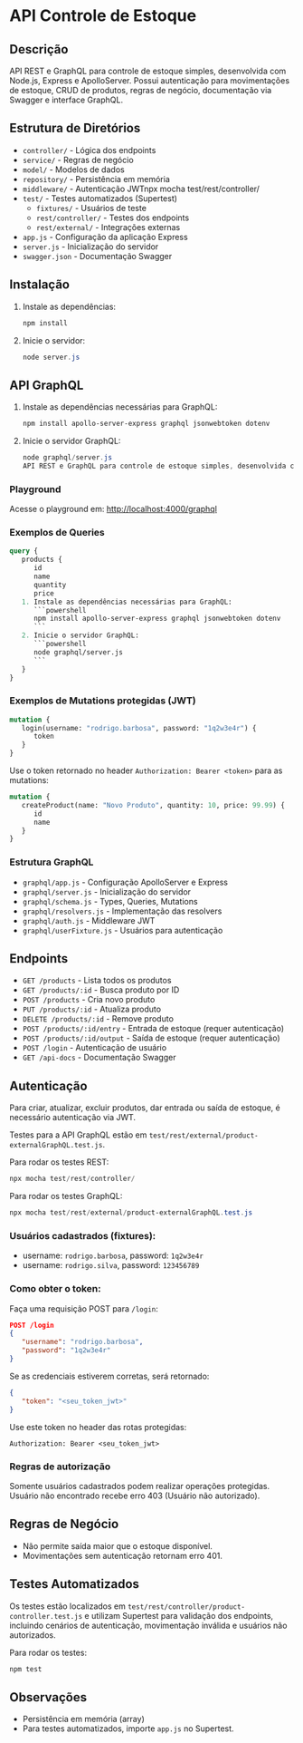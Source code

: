 
# API Controle de Estoque

## Descrição
API REST e GraphQL para controle de estoque simples, desenvolvida com Node.js, Express e ApolloServer. Possui autenticação para movimentações de estoque, CRUD de produtos, regras de negócio, documentação via Swagger e interface GraphQL.

## Estrutura de Diretórios
- `controller/` - Lógica dos endpoints
- `service/` - Regras de negócio
- `model/` - Modelos de dados
- `repository/` - Persistência em memória
- `middleware/` - Autenticação JWTnpx mocha test/rest/controller/
- `test/` - Testes automatizados (Supertest)
    - `fixtures/` - Usuários de teste
    - `rest/controller/` - Testes dos endpoints
    - `rest/external/` - Integrações externas
- `app.js` - Configuração da aplicação Express
- `server.js` - Inicialização do servidor
- `swagger.json` - Documentação Swagger

## Instalação
1. Instale as dependências:
   ```powershell
   npm install
   ```
2. Inicie o servidor:
   ```powershell
   node server.js
   ```

## API GraphQL
1. Instale as dependências necessárias para GraphQL:
    ```powershell
    npm install apollo-server-express graphql jsonwebtoken dotenv
    ```
2. Inicie o servidor GraphQL:
    ```powershell
    node graphql/server.js
   API REST e GraphQL para controle de estoque simples, desenvolvida com Node.js, Express e ApolloServer. Possui autenticação JWT para movimentações de estoque, CRUD de produtos, regras de negócio, documentação via Swagger e interface GraphQL.

### Playground
Acesse o playground em: [http://localhost:4000/graphql](http://localhost:4000/graphql)

### Exemplos de Queries
```graphql
query {
   products {
      id
      name
      quantity
      price
   1. Instale as dependências necessárias para GraphQL:
      ```powershell
      npm install apollo-server-express graphql jsonwebtoken dotenv
      ```
   2. Inicie o servidor GraphQL:
      ```powershell
      node graphql/server.js
      ```
   }
}
```

### Exemplos de Mutations protegidas (JWT)
```graphql
mutation {
   login(username: "rodrigo.barbosa", password: "1q2w3e4r") {
      token
   }
}
```
Use o token retornado no header `Authorization: Bearer <token>` para as mutations:
```graphql
mutation {
   createProduct(name: "Novo Produto", quantity: 10, price: 99.99) {
      id
      name
   }
}
```

### Estrutura GraphQL
- `graphql/app.js` - Configuração ApolloServer e Express
- `graphql/server.js` - Inicialização do servidor
- `graphql/schema.js` - Types, Queries, Mutations
- `graphql/resolvers.js` - Implementação das resolvers
- `graphql/auth.js` - Middleware JWT
- `graphql/userFixture.js` - Usuários para autenticação

## Endpoints
- `GET /products` - Lista todos os produtos
- `GET /products/:id` - Busca produto por ID
- `POST /products` - Cria novo produto
- `PUT /products/:id` - Atualiza produto
- `DELETE /products/:id` - Remove produto
- `POST /products/:id/entry` - Entrada de estoque (requer autenticação)
- `POST /products/:id/output` - Saída de estoque (requer autenticação)
- `POST /login` - Autenticação de usuário
- `GET /api-docs` - Documentação Swagger

## Autenticação
Para criar, atualizar, excluir produtos, dar entrada ou saída de estoque, é necessário autenticação via JWT.


   Testes para a API GraphQL estão em `test/rest/external/product-externalGraphQL.test.js`.

   Para rodar os testes REST:
   ```powershell
   npx mocha test/rest/controller/
   ```
   Para rodar os testes GraphQL:
   ```powershell
   npx mocha test/rest/external/product-externalGraphQL.test.js
   ```
### Usuários cadastrados (fixtures):
- username: `rodrigo.barbosa`, password: `1q2w3e4r`
- username: `rodrigo.silva`, password: `123456789`

### Como obter o token:
Faça uma requisição POST para `/login`:
```json
POST /login
{
   "username": "rodrigo.barbosa",
   "password": "1q2w3e4r"
}
```
Se as credenciais estiverem corretas, será retornado:
```json
{
   "token": "<seu_token_jwt>"
}
```
Use este token no header das rotas protegidas:
```
Authorization: Bearer <seu_token_jwt>
```

### Regras de autorização
Somente usuários cadastrados podem realizar operações protegidas. Usuário não encontrado recebe erro 403 (Usuário não autorizado).

## Regras de Negócio
- Não permite saída maior que o estoque disponível.
- Movimentações sem autenticação retornam erro 401.

## Testes Automatizados
Os testes estão localizados em `test/rest/controller/product-controller.test.js` e utilizam Supertest para validação dos endpoints, incluindo cenários de autenticação, movimentação inválida e usuários não autorizados.

Para rodar os testes:
```powershell
npm test
```

## Observações
- Persistência em memória (array)
- Para testes automatizados, importe `app.js` no Supertest.
